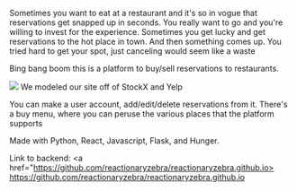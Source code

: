 Sometimes you want to eat at a restaurant and it's so in vogue that reservations get snapped up in seconds. You really want to go and you're willing to invest for the experience.
Sometimes you get lucky and get reservations to the hot place in town. And then something comes up. You tried hard to get your spot, just canceling would seem like a waste

Bing bang boom this is a platform to buy/sell reservations to restaurants. 

<img src="https://i.imgur.com/T7SlI81.jpg"/>
We modeled our site off of StockX and Yelp

You can make a user account, add/edit/delete reservations from it. There's a buy menu, where you can peruse the various places that the platform supports

Made with Python, React, Javascript, Flask, and Hunger.

Link to backend:
<a href="https://github.com/reactionaryzebra/reactionaryzebra.github.io> https://github.com/reactionaryzebra/reactionaryzebra.github.io</a>
